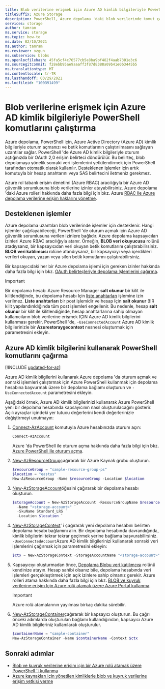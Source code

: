 ```yaml
---
title: Blob verilerine erişmek için Azure AD kimlik bilgileriyle PowerShell komutlarını çalıştırma
titleSuffix: Azure Storage
description: PowerShell, Azure depolama 'daki blob verilerinde komut çalıştırmak için Azure AD kimlik bilgileriyle oturum açmayı destekler. Oturum için bir erişim belirteci sağlanır ve çağrı işlemlerine yetki vermek için kullanılır. İzinler, Azure AD güvenlik sorumlusu 'na atanan Azure rolüne bağımlıdır.
services: storage
author: tamram
ms.service: storage
ms.topic: how-to
ms.date: 02/10/2021
ms.author: tamram
ms.reviewer: ozgun
ms.subservice: blobs
ms.openlocfilehash: 45fa5cf4c76577cb5e8ba9bf482f4aab7301e3c6
ms.sourcegitcommit: f28ebb95ae9aaaff3f87d8388a09b41e0b3445b5
ms.translationtype: MT
ms.contentlocale: tr-TR
ms.lasthandoff: 03/29/2021
ms.locfileid: "100391499"
---
```

# <a name="run-powershell-commands-with-azure-ad-credentials-to-access-blob-data"></a>Blob verilerine erişmek için Azure AD kimlik bilgileriyle PowerShell komutlarını çalıştırma

Azure depolama, PowerShell için, Azure Active Directory (Azure AD) kimlik bilgileriyle oturum açmanızı ve betik komutlarının çalıştırılmasını sağlayan uzantılar sağlar. PowerShell 'de Azure AD kimlik bilgileriyle oturum açtığınızda bir OAuth 2,0 erişim belirteci döndürülür. Bu belirteç, blob depolamaya yönelik sonraki veri işlemlerini yetkilendirmek için PowerShell tarafından otomatik olarak kullanılır. Desteklenen işlemler için artık komutuyla bir hesap anahtarını veya SAS belirtecini iletmeniz gerekmez.

Azure rol tabanlı erişim denetimi (Azure RBAC) aracılığıyla bir Azure AD güvenlik sorumlusuna blob verilerine izinler atayabilirsiniz. Azure depolama 'daki Azure rolleri hakkında daha fazla bilgi için bkz. Azure [RBAC Ile Azure depolama verilerine erişim haklarını yönetme](../common/storage-auth-aad-rbac-portal.md).

## <a name="supported-operations"></a>Desteklenen işlemler

Azure depolama uzantıları blob verilerinde işlemler için desteklenir. Hangi işlemler çağrlayabileceği, PowerShell 'de oturum açmak için Azure AD güvenlik sorumlusuna verilen izinlere bağlıdır. Azure depolama kapsayıcıları izinleri Azure RBAC aracılığıyla atanır. Örneğin, **BLOB veri okuyucusu** rolünü atadıysanız, bir kapsayıcıdan veri okuyan betik komutlarını çalıştırabilirsiniz. **BLOB veri katılımcısı** rolüne atandıysanız, bir kapsayıcıyı veya içerdikleri verileri okuyan, yazan veya silen betik komutlarını çalıştırabilirsiniz.

Bir kapsayıcıdaki her bir Azure depolama işlemi için gereken izinler hakkında daha fazla bilgi için bkz. [OAuth belirteçleriyle depolama Işlemlerini çağırma](/rest/api/storageservices/authorize-with-azure-active-directory#call-storage-operations-with-oauth-tokens).  

> [!IMPORTANT]
> Bir depolama hesabı Azure Resource Manager **salt okunur** bir kilit ile kilitlendiğinde, bu depolama hesabı Için [liste anahtarları](/rest/api/storagerp/storageaccounts/listkeys) işlemine izin verilmez. **Liste anahtarları** bir post işlemidir ve hesap Için **salt okunur** BIR kilit yapılandırıldığında tüm post işlemleri engellenir. Bu nedenle, hesap **salt okunur** bir kilit ile kilitlendiğinde, hesap anahtarlarına sahip olmayan kullanıcıların blob verilerine erişmek IÇIN Azure AD kimlik bilgilerini kullanması gerekir. PowerShell 'de, `-UseConnectedAccount` Azure AD kimlik bilgilerinizle bir **Azurestoraygecontext** nesnesi oluşturmak için parametresini ekleyin.

## <a name="call-powershell-commands-using-azure-ad-credentials"></a>Azure AD kimlik bilgilerini kullanarak PowerShell komutlarını çağırma

[!INCLUDE [updated-for-az](../../../includes/updated-for-az.md)]

Azure AD kimlik bilgilerini kullanarak Azure depolama 'da oturum açmak ve sonraki işlemleri çalıştırmak için Azure PowerShell kullanmak için depolama hesabına başvurmak üzere bir depolama bağlamı oluşturun ve `-UseConnectedAccount` parametresini ekleyin.

Aşağıdaki örnek, Azure AD kimlik bilgilerinizi kullanarak Azure PowerShell yeni bir depolama hesabında kapsayıcının nasıl oluşturulacağını gösterir. Açılı ayraçlar içindeki yer tutucu değerlerini kendi değerlerinizle değiştirmeyi unutmayın:

1. [Connect-AzAccount](/powershell/module/az.accounts/connect-azaccount) komutuyla Azure hesabınızda oturum açın:

    ```powershell
    Connect-AzAccount
    ```

    Azure 'da PowerShell ile oturum açma hakkında daha fazla bilgi için bkz. [Azure PowerShell Ile oturum açma](/powershell/azure/authenticate-azureps).

1. [New-AzResourceGroup](/powershell/module/az.resources/new-azresourcegroup)çağırarak bir Azure Kaynak grubu oluşturun. 

    ```powershell
    $resourceGroup = "sample-resource-group-ps"
    $location = "eastus"
    New-AzResourceGroup -Name $resourceGroup -Location $location
    ```

1. [New-AzStorageAccount](/powershell/module/az.storage/new-azstorageaccount)öğesini çağırarak bir depolama hesabı oluşturun.

    ```powershell
    $storageAccount = New-AzStorageAccount -ResourceGroupName $resourceGroup `
      -Name "<storage-account>" `
      -SkuName Standard_LRS `
      -Location $location `
    ```

1. [New-AzStorageContext](/powershell/module/az.storage/new-azstoragecontext)' i çağırarak yeni depolama hesabını belirten depolama hesabı bağlamını alın. Bir depolama hesabında davrandığında, kimlik bilgilerini tekrar tekrar geçirmek yerine bağlama başvurabilirsiniz. `-UseConnectedAccount`Azure AD kimlik bilgilerinizi kullanarak sonraki veri işlemlerini çağırmak için parametresini ekleyin:

    ```powershell
    $ctx = New-AzStorageContext -StorageAccountName "<storage-account>" -UseConnectedAccount
    ```

1. Kapsayıcıyı oluşturmadan önce, [Depolama Blobu veri katılımcısı](../../role-based-access-control/built-in-roles.md#storage-blob-data-contributor) rolünü kendinize atayın. Hesap sahibi olsanız bile, depolama hesabında veri işlemleri gerçekleştirmek için açık izinlere sahip olmanız gerekir. Azure rolleri atama hakkında daha fazla bilgi için bkz. [BLOB ve kuyruk verilerine erişim Için Azure rolü atamak üzere Azure Portal kullanma](../common/storage-auth-aad-rbac-portal.md).

    > [!IMPORTANT]
    > Azure rolü atamalarının yayılması birkaç dakika sürebilir.

1. [New-AzStorageContainer](/powershell/module/az.storage/new-azstoragecontainer)çağırarak bir kapsayıcı oluşturun. Bu çağrı önceki adımlarda oluşturulan bağlamı kullandığından, kapsayıcı Azure AD kimlik bilgileriniz kullanılarak oluşturulur.

    ```powershell
    $containerName = "sample-container"
    New-AzStorageContainer -Name $containerName -Context $ctx
    ```

## <a name="next-steps"></a>Sonraki adımlar

- [Blob ve kuyruk verilerine erişim için bir Azure rolü atamak üzere PowerShell 'i kullanma](../common/storage-auth-aad-rbac-powershell.md)
- [Azure kaynakları için yönetilen kimliklerle blob ve kuyruk verilerine erişim yetkisi verme](../common/storage-auth-aad-msi.md)